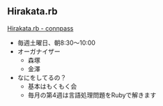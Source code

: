 ## Hirakata.rb
[Hirakata\.rb \- connpass](https://hirakatarb.connpass.com/)

- 毎週土曜日、朝8:30〜10:00
- オーガナイザー
  - 森塚
  - 金澤
- なにをしてるの？
  - 基本はもくもく会
  - 毎月の第4週は言語処理問題をRubyで解きます
